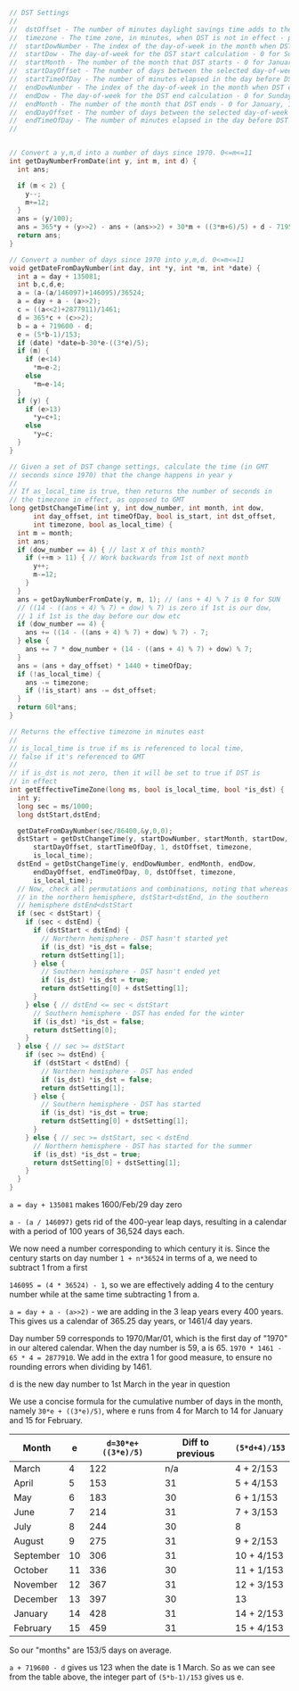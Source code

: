 ```c
// DST Settings
//
//  dstOffset - The number of minutes daylight savings time adds to the clock (usually 60)
//	timezone - The time zone, in minutes, when DST is not in effect - positive east of Greenwich
//	startDowNumber - The index of the day-of-week in the month when DST starts - 0 for first, 1 for second, 2 for third, 3 for fourth and 4 for last
//	startDow - The day-of-week for the DST start calculation - 0 for Sunday, 6 for Saturday
//	startMonth - The number of the month that DST starts - 0 for January, 11 for December
//	startDayOffset - The number of days between the selected day-of-week and the actual day that DST starts - usually 0
//	startTimeOfDay - The number of minutes elapsed in the day before DST starts
//	endDowNumber - The index of the day-of-week in the month when DST ends - 0 for first, 1 for second, 2 for third, 3 for fourth and 4 for last
//	endDow - The day-of-week for the DST end calculation - 0 for Sunday, 6 for Saturday
//	endMonth - The number of the month that DST ends - 0 for January, 11 for December
//	endDayOffset - The number of days between the selected day-of-week and the actual day that DST ends - usually 0
//	endTimeOfDay - The number of minutes elapsed in the day before DST ends
//


// Convert a y,m,d into a number of days since 1970. 0<=m<=11
int getDayNumberFromDate(int y, int m, int d) {
  int ans;

  if (m < 2) {
    y--;
    m+=12;
  }
  ans = (y/100);
  ans = 365*y + (y>>2) - ans + (ans>>2) + 30*m + ((3*m+6)/5) + d - 719531;
  return ans;
}

// Convert a number of days since 1970 into y,m,d. 0<=m<=11
void getDateFromDayNumber(int day, int *y, int *m, int *date) {
  int a = day + 135081;
  int b,c,d,e;
  a = (a-(a/146097)+146095)/36524;
  a = day + a - (a>>2);
  c = ((a<<2)+2877911)/1461;
  d = 365*c + (c>>2);
  b = a + 719600 - d;
  e = (5*b-1)/153;
  if (date) *date=b-30*e-((3*e)/5);
  if (m) {
    if (e<14)
      *m=e-2;
    else
      *m=e-14;
  }
  if (y) {
    if (e>13)
      *y=c+1;
    else
      *y=c;
  }
}

// Given a set of DST change settings, calculate the time (in GMT
// seconds since 1970) that the change happens in year y
//
// If as_local_time is true, then returns the number of seconds in
// the timezone in effect, as opposed to GMT
long getDstChangeTime(int y, int dow_number, int month, int dow,
      int day_offset, int timeOfDay, bool is_start, int dst_offset,
      int timezone, bool as_local_time) {
  int m = month;
  int ans;
  if (dow_number == 4) { // last X of this month?
    if (++m > 11) { // Work backwards from 1st of next month
      y++;
      m-=12;
    }
  }
  ans = getDayNumberFromDate(y, m, 1); // (ans + 4) % 7 is 0 for SUN
  // ((14 - ((ans + 4) % 7) + dow) % 7) is zero if 1st is our dow,
  // 1 if 1st is the day before our dow etc
  if (dow_number == 4) {
    ans += ((14 - ((ans + 4) % 7) + dow) % 7) - 7;
  } else {
    ans += 7 * dow_number + (14 - ((ans + 4) % 7) + dow) % 7;
  }
  ans = (ans + day_offset) * 1440 + timeOfDay;
  if (!as_local_time) {
    ans -= timezone;
    if (!is_start) ans -= dst_offset;
  }
  return 60l*ans;
}

// Returns the effective timezone in minutes east
//
// is_local_time is true if ms is referenced to local time,
// false if it's referenced to GMT
//
// if is_dst is not zero, then it will be set to true if DST is
// in effect
int getEffectiveTimeZone(long ms, bool is_local_time, bool *is_dst) {
  int y;
  long sec = ms/1000;
  long dstStart,dstEnd;

  getDateFromDayNumber(sec/86400,&y,0,0);
  dstStart = getDstChangeTime(y, startDowNumber, startMonth, startDow,
      startDayOffset, startTimeOfDay, 1, dstOffset, timezone,
      is_local_time);
  dstEnd = getDstChangeTime(y, endDowNumber, endMonth, endDow,
      endDayOffset, endTimeOfDay, 0, dstOffset, timezone,
      is_local_time);
  // Now, check all permutations and combinations, noting that whereas
  // in the northern hemisphere, dstStart<dstEnd, in the southern
  // hemisphere dstEnd<dstStart
  if (sec < dstStart) {
    if (sec < dstEnd) {
      if (dstStart < dstEnd) {
        // Northern hemisphere - DST hasn't started yet
        if (is_dst) *is_dst = false;
        return dstSetting[1];
      } else {
        // Southern hemisphere - DST hasn't ended yet
        if (is_dst) *is_dst = true;
        return dstSetting[0] + dstSetting[1];
      }
    } else { // dstEnd <= sec < dstStart
      // Southern hemisphere - DST has ended for the winter
      if (is_dst) *is_dst = false;
      return dstSetting[0];
    }
  } else { // sec >= dstStart
    if (sec >= dstEnd) {
      if (dstStart < dstEnd) {
        // Northern hemisphere - DST has ended
        if (is_dst) *is_dst = false;
        return dstSetting[1];
      } else {
        // Southern hemisphere - DST has started
        if (is_dst) *is_dst = true;
        return dstSetting[0] + dstSetting[1];
      }
    } else { // sec >= dstStart, sec < dstEnd
      // Northern hemisphere - DST has started for the summer
      if (is_dst) *is_dst = true;
      return dstSetting[0] + dstSetting[1];
    }
  }
}
```

`a = day + 135081` makes 1600/Feb/29 day zero

`a - (a / 146097)` gets rid of the 400-year leap days, resulting in a calendar with a period of 100 years of 36,524 days each.

We now need a number corresponding to which century it is. Since the century starts on day number `1 + n*36524` in terms of a, we need to subtract 1 from a first

`146095 = (4 * 36524) - 1`, so we are effectively adding 4 to the century number while at the same time subtracting 1 from a.

`a = day + a - (a>>2)` - we are adding in the 3 leap years every 400 years. This gives us a calendar of 365.25 day years, or 1461/4 day years.

Day number 59 corresponds to 1970/Mar/01, which is the first day of "1970" in our altered calendar. When the day number is 59, a is 65. `1970 * 1461 - 65 * 4 = 2877910`. We add in the extra 1 for good measure, to ensure no rounding errors when dividing by 1461.

d is the new day number to 1st March in the year in question

We use a concise formula for the cumulative number of days in the month, namely `30*e + ((3*e)/5)`, where e runs from 4 for March to 14 for January and 15 for February.

| Month     | e   | `d=30*e+((3*e)/5)` | Diff to previous | `(5*d+4)/153` |
| --------- | --- | ------------------ | ---------------- | ------------- |
| March     | 4   | 122                | n/a              | 4 + 2/153     |
| April     | 5   | 153                | 31               | 5 + 4/153     |
| May       | 6   | 183                | 30               | 6 + 1/153     |
| June      | 7   | 214                | 31               | 7 + 3/153     |
| July      | 8   | 244                | 30               | 8             |
| August    | 9   | 275                | 31               | 9 + 2/153     |
| September | 10  | 306                | 31               | 10 + 4/153    |
| October   | 11  | 336                | 30               | 11 + 1/153    |
| November  | 12  | 367                | 31               | 12 + 3/153    |
| December  | 13  | 397                | 30               | 13            |
| January   | 14  | 428                | 31               | 14 + 2/153    |
| February  | 15  | 459                | 31               | 15 + 4/153    |

So our "months" are 153/5 days on average.

`a + 719600 - d` gives us 123 when the date is 1 March. So as we can see from the table above, the integer part of `(5*b-1)/153` gives us e.
